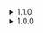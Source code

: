 <details>
  <summary>1.1.0</summary>

  - added configs for Player Inventory and Creature Lvl
  - added [Display Day and Time in HUD v1.1.2](https://www.nexusmods.com/valheim/mods/861)
</details>

<details>
  <summary>1.0.0</summary>

  - initial release
</details>